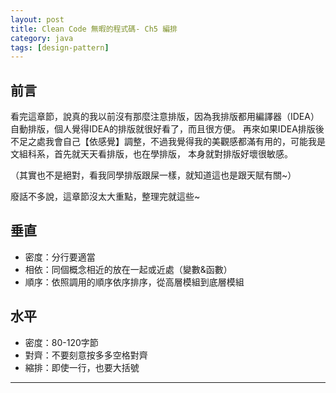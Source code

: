 ```yaml
---
layout: post
title: Clean Code 無暇的程式碼- Ch5 編排
category: java
tags: [design-pattern]
---
```


## 前言

看完這章節，說真的我以前沒有那麼注意排版，因為我排版都用編譯器（IDEA）自動排版，個人覺得IDEA的排版就很好看了，而且很方便。
再來如果IDEA排版後不足之處我會自己【依感覺】調整，不過我覺得我的美觀感都滿有用的，可能我是文組科系，首先就天天看排版，也在學排版，
本身就對排版好壞很敏感。

（其實也不是絕對，看我同學排版跟屎一樣，就知道這也是跟天賦有關~）

廢話不多說，這章節沒太大重點，整理完就這些~

## 垂直

- 密度：分行要適當
- 相依：同個概念相近的放在一起或近處（變數&函數）
- 順序：依照調用的順序依序排序，從高層模組到底層模組

## 水平

- 密度：80-120字節
- 對齊：不要刻意按多多空格對齊
- 縮排：即使一行，也要大括號

---
